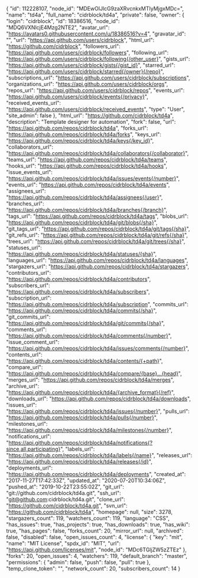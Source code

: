 {
  "id": 112228107,
  "node_id": "MDEwOlJlcG9zaXRvcnkxMTIyMjgxMDc=",
  "name": "td4a",
  "full_name": "cidrblock/td4a",
  "private": false,
  "owner": {
    "login": "cidrblock",
    "id": 18386516,
    "node_id": "MDQ6VXNlcjE4Mzg2NTE2",
    "avatar_url": "https://avatars0.githubusercontent.com/u/18386516?v=4",
    "gravatar_id": "",
    "url": "https://api.github.com/users/cidrblock",
    "html_url": "https://github.com/cidrblock",
    "followers_url": "https://api.github.com/users/cidrblock/followers",
    "following_url": "https://api.github.com/users/cidrblock/following{/other_user}",
    "gists_url": "https://api.github.com/users/cidrblock/gists{/gist_id}",
    "starred_url": "https://api.github.com/users/cidrblock/starred{/owner}{/repo}",
    "subscriptions_url": "https://api.github.com/users/cidrblock/subscriptions",
    "organizations_url": "https://api.github.com/users/cidrblock/orgs",
    "repos_url": "https://api.github.com/users/cidrblock/repos",
    "events_url": "https://api.github.com/users/cidrblock/events{/privacy}",
    "received_events_url": "https://api.github.com/users/cidrblock/received_events",
    "type": "User",
    "site_admin": false
  },
  "html_url": "https://github.com/cidrblock/td4a",
  "description": "Template designer for automation",
  "fork": false,
  "url": "https://api.github.com/repos/cidrblock/td4a",
  "forks_url": "https://api.github.com/repos/cidrblock/td4a/forks",
  "keys_url": "https://api.github.com/repos/cidrblock/td4a/keys{/key_id}",
  "collaborators_url": "https://api.github.com/repos/cidrblock/td4a/collaborators{/collaborator}",
  "teams_url": "https://api.github.com/repos/cidrblock/td4a/teams",
  "hooks_url": "https://api.github.com/repos/cidrblock/td4a/hooks",
  "issue_events_url": "https://api.github.com/repos/cidrblock/td4a/issues/events{/number}",
  "events_url": "https://api.github.com/repos/cidrblock/td4a/events",
  "assignees_url": "https://api.github.com/repos/cidrblock/td4a/assignees{/user}",
  "branches_url": "https://api.github.com/repos/cidrblock/td4a/branches{/branch}",
  "tags_url": "https://api.github.com/repos/cidrblock/td4a/tags",
  "blobs_url": "https://api.github.com/repos/cidrblock/td4a/git/blobs{/sha}",
  "git_tags_url": "https://api.github.com/repos/cidrblock/td4a/git/tags{/sha}",
  "git_refs_url": "https://api.github.com/repos/cidrblock/td4a/git/refs{/sha}",
  "trees_url": "https://api.github.com/repos/cidrblock/td4a/git/trees{/sha}",
  "statuses_url": "https://api.github.com/repos/cidrblock/td4a/statuses/{sha}",
  "languages_url": "https://api.github.com/repos/cidrblock/td4a/languages",
  "stargazers_url": "https://api.github.com/repos/cidrblock/td4a/stargazers",
  "contributors_url": "https://api.github.com/repos/cidrblock/td4a/contributors",
  "subscribers_url": "https://api.github.com/repos/cidrblock/td4a/subscribers",
  "subscription_url": "https://api.github.com/repos/cidrblock/td4a/subscription",
  "commits_url": "https://api.github.com/repos/cidrblock/td4a/commits{/sha}",
  "git_commits_url": "https://api.github.com/repos/cidrblock/td4a/git/commits{/sha}",
  "comments_url": "https://api.github.com/repos/cidrblock/td4a/comments{/number}",
  "issue_comment_url": "https://api.github.com/repos/cidrblock/td4a/issues/comments{/number}",
  "contents_url": "https://api.github.com/repos/cidrblock/td4a/contents/{+path}",
  "compare_url": "https://api.github.com/repos/cidrblock/td4a/compare/{base}...{head}",
  "merges_url": "https://api.github.com/repos/cidrblock/td4a/merges",
  "archive_url": "https://api.github.com/repos/cidrblock/td4a/{archive_format}{/ref}",
  "downloads_url": "https://api.github.com/repos/cidrblock/td4a/downloads",
  "issues_url": "https://api.github.com/repos/cidrblock/td4a/issues{/number}",
  "pulls_url": "https://api.github.com/repos/cidrblock/td4a/pulls{/number}",
  "milestones_url": "https://api.github.com/repos/cidrblock/td4a/milestones{/number}",
  "notifications_url": "https://api.github.com/repos/cidrblock/td4a/notifications{?since,all,participating}",
  "labels_url": "https://api.github.com/repos/cidrblock/td4a/labels{/name}",
  "releases_url": "https://api.github.com/repos/cidrblock/td4a/releases{/id}",
  "deployments_url": "https://api.github.com/repos/cidrblock/td4a/deployments",
  "created_at": "2017-11-27T17:42:33Z",
  "updated_at": "2020-07-20T10:34:06Z",
  "pushed_at": "2019-10-22T23:55:02Z",
  "git_url": "git://github.com/cidrblock/td4a.git",
  "ssh_url": "git@github.com:cidrblock/td4a.git",
  "clone_url": "https://github.com/cidrblock/td4a.git",
  "svn_url": "https://github.com/cidrblock/td4a",
  "homepage": null,
  "size": 3278,
  "stargazers_count": 119,
  "watchers_count": 119,
  "language": "CSS",
  "has_issues": true,
  "has_projects": true,
  "has_downloads": true,
  "has_wiki": true,
  "has_pages": false,
  "forks_count": 20,
  "mirror_url": null,
  "archived": false,
  "disabled": false,
  "open_issues_count": 4,
  "license": {
    "key": "mit",
    "name": "MIT License",
    "spdx_id": "MIT",
    "url": "https://api.github.com/licenses/mit",
    "node_id": "MDc6TGljZW5zZTEz"
  },
  "forks": 20,
  "open_issues": 4,
  "watchers": 119,
  "default_branch": "master",
  "permissions": {
    "admin": false,
    "push": false,
    "pull": true
  },
  "temp_clone_token": "",
  "network_count": 20,
  "subscribers_count": 14
}

